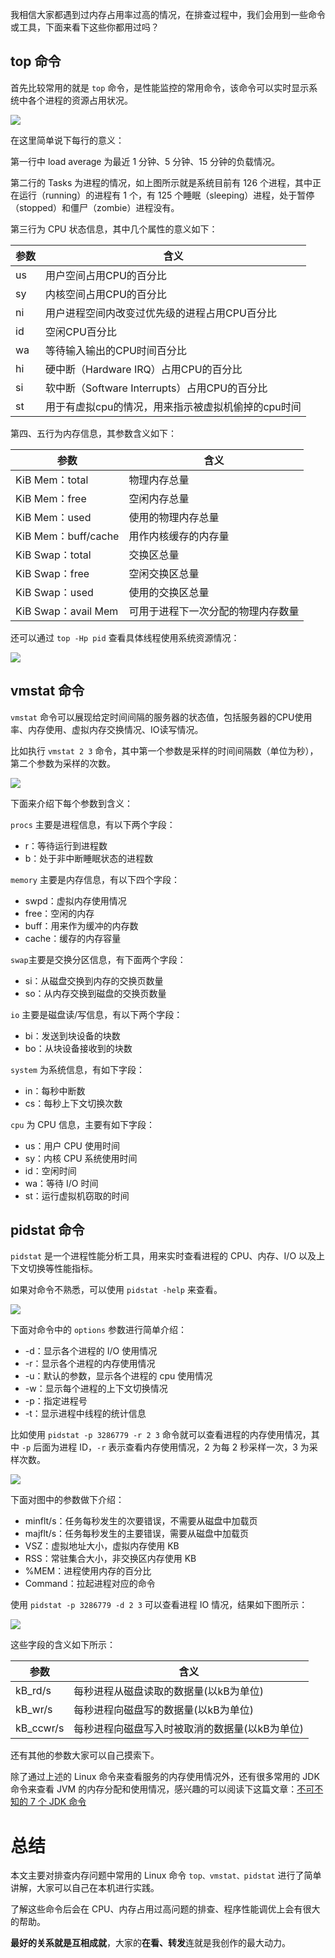 我相信大家都遇到过内存占用率过高的情况，在排查过程中，我们会用到一些命令或工具，下面来看下这些你都用过吗？

## top 命令

首先比较常用的就是 `top` 命令，是性能监控的常用命令，该命令可以实时显示系统中各个进程的资源占用状况。

![](https://wupx.oss-cn-beijing.aliyuncs.com/img/image-20201031161607855.png)

在这里简单说下每行的意义：

第一行中 load average 为最近 1 分钟、5 分钟、15 分钟的负载情况。

第二行的 Tasks 为进程的情况，如上图所示就是系统目前有 126 个进程，其中正在运行（running）的进程有 1 个，有 125 个睡眠（sleeping）进程，处于暂停（stopped）和僵尸（zombie）进程没有。

第三行为 CPU 状态信息，其中几个属性的意义如下：

| 参数 | 含义                                               |
| ---- | -------------------------------------------------- |
| us   | 用户空间占用CPU的百分比                            |
| sy   | 内核空间占用CPU的百分比                            |
| ni   | 用户进程空间内改变过优先级的进程占用CPU百分比      |
| id   | 空闲CPU百分比                                      |
| wa   | 等待输入输出的CPU时间百分比                        |
| hi   | 硬中断（Hardware IRQ）占用CPU的百分比              |
| si   | 软中断（Software Interrupts）占用CPU的百分比       |
| st   | 用于有虚拟cpu的情况，用来指示被虚拟机偷掉的cpu时间 |

第四、五行为内存信息，其参数含义如下：

| 参数                | 含义                               |
| ------------------- | ---------------------------------- |
| KiB Mem：total      | 物理内存总量                       |
| KiB Mem：free       | 空闲内存总量                       |
| KiB Mem：used       | 使用的物理内存总量                 |
| KiB Mem：buff/cache | 用作内核缓存的内存量               |
| KiB Swap：total     | 交换区总量                         |
| KiB Swap：free      | 空闲交换区总量                     |
| KiB Swap：used      | 使用的交换区总量                   |
| KiB Swap：avail Mem | 可用于进程下一次分配的物理内存数量 |

还可以通过 `top -Hp pid` 查看具体线程使用系统资源情况：

![](https://wupx.oss-cn-beijing.aliyuncs.com/img/image-20201031161829809.png)

## vmstat 命令

`vmstat` 命令可以展现给定时间间隔的服务器的状态值，包括服务器的CPU使用率、内存使用、虚拟内存交换情况、IO读写情况。

比如执行 `vmstat 2 3` 命令，其中第一个参数是采样的时间间隔数（单位为秒），第二个参数为采样的次数。

![](https://wupx.oss-cn-beijing.aliyuncs.com/img/image-20201102145839668.png)

下面来介绍下每个参数到含义：

`procs` 主要是进程信息，有以下两个字段：

- r：等待运行到进程数
- b：处于非中断睡眠状态的进程数

`memory` 主要是内存信息，有以下四个字段：

- swpd：虚拟内存使用情况
- free：空闲的内存
- buff：用来作为缓冲的内存数
- cache：缓存的内存容量

`swap`主要是交换分区信息，有下面两个字段：

- si：从磁盘交换到内存的交换页数量
- so：从内存交换到磁盘的交换页数量

`io` 主要是磁盘读/写信息，有以下两个字段：

- bi：发送到块设备的块数
- bo：从块设备接收到的块数

`system` 为系统信息，有如下字段：

- in：每秒中断数
- cs：每秒上下文切换次数

`cpu` 为 CPU 信息，主要有如下字段：

- us：用户 CPU 使用时间
- sy：内核 CPU 系统使用时间
- id：空闲时间
- wa：等待 I/O 时间
- st：运行虚拟机窃取的时间

## pidstat 命令

 `pidstat` 是一个进程性能分析工具，用来实时查看进程的 CPU、内存、I/O 以及上下文切换等性能指标。

如果对命令不熟悉，可以使用 `pidstat -help` 来查看。

![](https://wupx.oss-cn-beijing.aliyuncs.com/img/image-20201104105111776.png)

下面对命令中的 `options` 参数进行简单介绍：

- -d：显示各个进程的 I/O 使用情况
- -r：显示各个进程的内存使用情况
- -u：默认的参数，显示各个进程的 cpu 使用情况
- -w：显示每个进程的上下文切换情况
- -p：指定进程号
- -t：显示进程中线程的统计信息

比如使用 `pidstat -p 3286779 -r 2 3` 命令就可以查看进程的内存使用情况，其中 `-p` 后面为进程 ID，`-r` 表示查看内存使用情况，2 为每 2 秒采样一次，3 为采样次数。

![](https://wupx.oss-cn-beijing.aliyuncs.com/img/image-20201104145157526.png)

下面对图中的参数做下介绍：

- minflt/s：任务每秒发生的次要错误，不需要从磁盘中加载页
- majflt/s：任务每秒发生的主要错误，需要从磁盘中加载页
- VSZ：虚拟地址大小，虚拟内存使用 KB
- RSS：常驻集合大小，非交换区内存使用 KB
- %MEM：进程使用内存的百分比
- Command：拉起进程对应的命令

使用 `pidstat -p 3286779 -d 2 3` 可以查看进程 IO 情况，结果如下图所示：

![](https://wupx.oss-cn-beijing.aliyuncs.com/img/image-20201104150715730.png)

这些字段的含义如下所示：

| 参数      | 含义                                           |
| --------- | ---------------------------------------------- |
| kB_rd/s   | 每秒进程从磁盘读取的数据量(以kB为单位)         |
| kB_wr/s   | 每秒进程向磁盘写的数据量(以kB为单位)           |
| kB_ccwr/s | 每秒进程向磁盘写入时被取消的数据量(以kB为单位) |

还有其他的参数大家可以自己摸索下。

除了通过上述的 Linux 命令来查看服务的内存使用情况外，还有很多常用的 JDK 命令来查看 JVM 的内存分配和使用情况，感兴趣的可以阅读下这篇文章：[不可不知的 7 个 JDK 命令](https://mp.weixin.qq.com/s/mdohLcNkzl1EpoETkEhM_w)

# 总结

本文主要对排查内存问题中常用的 Linux 命令 `top、vmstat、pidstat` 进行了简单讲解，大家可以自己在本机进行实践。

了解这些命令后会在 CPU、内存占用过高问题的排查、程序性能调优上会有很大的帮助。

**最好的关系就是互相成就**，大家的**在看、转发**连就是我创作的最大动力。